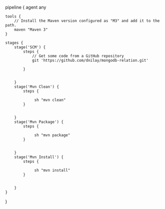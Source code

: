 pipeline {
    agent any

    tools {
        // Install the Maven version configured as "M3" and add it to the path.
        maven "Maven 3"
    }

    stages {
        stage('SCM') {
            steps {
                // Get some code from a GitHub repository
                git 'https://github.com/dnilay/mongodb-relation.git'

            }

            
        }
        stage('Mvn Clean') {
            steps {
            
                 sh "mvn clean"
            }

            
        }
        stage('Mvn Package') {
            steps {
            
                 sh "mvn package"
            }

            
        }
        stage('Mvn Install') {
            steps {
            
                 sh "mvn install"
            }

            
        }
    }
}

